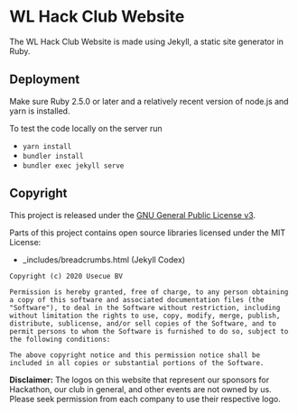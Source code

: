 # WL Hack Club Website

The WL Hack Club Website is made using Jekyll, a static site generator in Ruby.

## Deployment

Make sure Ruby 2.5.0 or later and a relatively recent version of node.js and yarn is installed.

To test the code locally on the server run

- `yarn install`
- `bundler install`
- `bundler exec jekyll serve`

## Copyright

This project is released under the [GNU General Public License v3](LICENSE).

Parts of this project contains open source libraries licensed under the MIT License:

- \_includes/breadcrumbs.html (Jekyll Codex)

```
Copyright (c) 2020 Usecue BV

Permission is hereby granted, free of charge, to any person obtaining a copy of this software and associated documentation files (the "Software"), to deal in the Software without restriction, including without limitation the rights to use, copy, modify, merge, publish, distribute, sublicense, and/or sell copies of the Software, and to permit persons to whom the Software is furnished to do so, subject to the following conditions:

The above copyright notice and this permission notice shall be included in all copies or substantial portions of the Software.
```

**Disclaimer:** The logos on this website that represent our sponsors for Hackathon, our club in general, and other events are not owned by us. Please seek permission from each company to use their respective logo.
